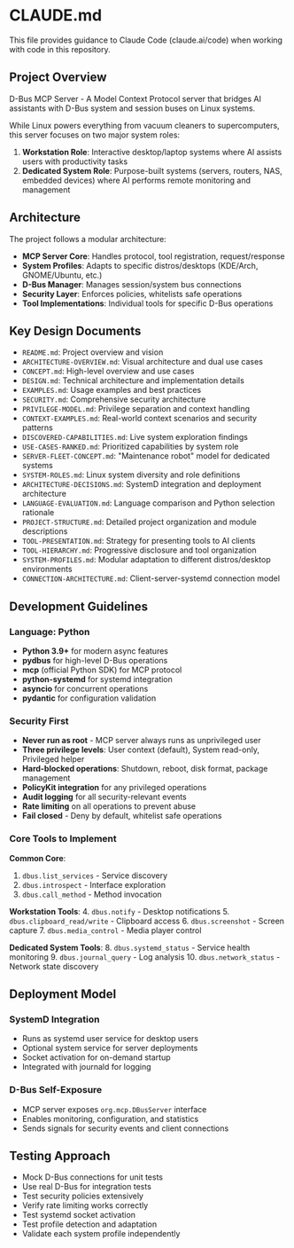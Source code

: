 # CLAUDE.md

This file provides guidance to Claude Code (claude.ai/code) when working with code in this repository.

## Project Overview

D-Bus MCP Server - A Model Context Protocol server that bridges AI assistants with D-Bus system and session buses on Linux systems.

While Linux powers everything from vacuum cleaners to supercomputers, this server focuses on two major system roles:

1. **Workstation Role**: Interactive desktop/laptop systems where AI assists users with productivity tasks
2. **Dedicated System Role**: Purpose-built systems (servers, routers, NAS, embedded devices) where AI performs remote monitoring and management

## Architecture

The project follows a modular architecture:
- **MCP Server Core**: Handles protocol, tool registration, request/response
- **System Profiles**: Adapts to specific distros/desktops (KDE/Arch, GNOME/Ubuntu, etc.)
- **D-Bus Manager**: Manages session/system bus connections
- **Security Layer**: Enforces policies, whitelists safe operations
- **Tool Implementations**: Individual tools for specific D-Bus operations

## Key Design Documents

- `README.md`: Project overview and vision
- `ARCHITECTURE-OVERVIEW.md`: Visual architecture and dual use cases
- `CONCEPT.md`: High-level overview and use cases
- `DESIGN.md`: Technical architecture and implementation details
- `EXAMPLES.md`: Usage examples and best practices
- `SECURITY.md`: Comprehensive security architecture
- `PRIVILEGE-MODEL.md`: Privilege separation and context handling
- `CONTEXT-EXAMPLES.md`: Real-world context scenarios and security patterns
- `DISCOVERED-CAPABILITIES.md`: Live system exploration findings
- `USE-CASES-RANKED.md`: Prioritized capabilities by system role
- `SERVER-FLEET-CONCEPT.md`: "Maintenance robot" model for dedicated systems
- `SYSTEM-ROLES.md`: Linux system diversity and role definitions
- `ARCHITECTURE-DECISIONS.md`: SystemD integration and deployment architecture
- `LANGUAGE-EVALUATION.md`: Language comparison and Python selection rationale
- `PROJECT-STRUCTURE.md`: Detailed project organization and module descriptions
- `TOOL-PRESENTATION.md`: Strategy for presenting tools to AI clients
- `TOOL-HIERARCHY.md`: Progressive disclosure and tool organization
- `SYSTEM-PROFILES.md`: Modular adaptation to different distros/desktop environments
- `CONNECTION-ARCHITECTURE.md`: Client-server-systemd connection model

## Development Guidelines

### Language: Python
- **Python 3.9+** for modern async features
- **pydbus** for high-level D-Bus operations
- **mcp** (official Python SDK) for MCP protocol
- **python-systemd** for systemd integration
- **asyncio** for concurrent operations
- **pydantic** for configuration validation

### Security First
- **Never run as root** - MCP server always runs as unprivileged user
- **Three privilege levels**: User context (default), System read-only, Privileged helper
- **Hard-blocked operations**: Shutdown, reboot, disk format, package management
- **PolicyKit integration** for any privileged operations
- **Audit logging** for all security-relevant events
- **Rate limiting** on all operations to prevent abuse
- **Fail closed** - Deny by default, whitelist safe operations

### Core Tools to Implement

**Common Core**:
1. `dbus.list_services` - Service discovery
2. `dbus.introspect` - Interface exploration  
3. `dbus.call_method` - Method invocation

**Workstation Tools**:
4. `dbus.notify` - Desktop notifications
5. `dbus.clipboard_read/write` - Clipboard access
6. `dbus.screenshot` - Screen capture
7. `dbus.media_control` - Media player control

**Dedicated System Tools**:
8. `dbus.systemd_status` - Service health monitoring
9. `dbus.journal_query` - Log analysis
10. `dbus.network_status` - Network state discovery

## Deployment Model

### SystemD Integration
- Runs as systemd user service for desktop users
- Optional system service for server deployments
- Socket activation for on-demand startup
- Integrated with journald for logging

### D-Bus Self-Exposure
- MCP server exposes `org.mcp.DBusServer` interface
- Enables monitoring, configuration, and statistics
- Sends signals for security events and client connections

## Testing Approach

- Mock D-Bus connections for unit tests
- Use real D-Bus for integration tests
- Test security policies extensively
- Verify rate limiting works correctly
- Test systemd socket activation
- Test profile detection and adaptation
- Validate each system profile independently